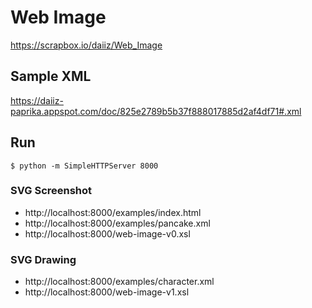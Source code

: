 # Web Image

https://scrapbox.io/daiiz/Web_Image

## Sample XML
https://daiiz-paprika.appspot.com/doc/825e2789b5b37f888017885d2af4df71#.xml

## Run
```
$ python -m SimpleHTTPServer 8000
```

### SVG Screenshot
- http://localhost:8000/examples/index.html
- http://localhost:8000/examples/pancake.xml
- http://localhost:8000/web-image-v0.xsl

### SVG Drawing
- http://localhost:8000/examples/character.xml
- http://localhost:8000/web-image-v1.xsl
